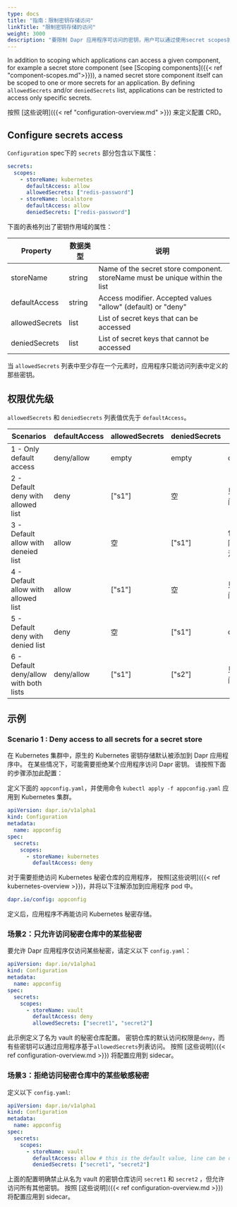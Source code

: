 ```yaml
---
type: docs
title: "指南：限制密钥存储访问"
linkTitle: "限制密钥存储的访问"
weight: 3000
description: "要限制 Dapr 应用程序可访问的密钥，用户可以通过使用secret scopes扩充现有的 CRD 来定义密钥作用域。"
---
```


In addition to scoping which applications can access a given component, for example a secret store component (see [Scoping components]({{< ref "component-scopes.md">}})), a named secret store component itself can be scoped to one or more secrets for an application. By defining `allowedSecrets` and/or `deniedSecrets` list, applications can be restricted to access only specific secrets.

按照 [这些说明]({{< ref "configuration-overview.md" >}}) 来定义配置 CRD。

## Configure secrets access

`Configuration` spec下的 `secrets` 部分包含以下属性：

```yml
secrets:
  scopes:
    - storeName: kubernetes
      defaultAccess: allow
      allowedSecrets: ["redis-password"]
    - storeName: localstore
      defaultAccess: allow
      deniedSecrets: ["redis-password"]
```

下面的表格列出了密钥作用域的属性：

| Property       | 数据类型   | 说明                                                                           |
| -------------- | ------ | ---------------------------------------------------------------------------- |
| storeName      | string | Name of the secret store component. storeName must be unique within the list |
| defaultAccess  | string | Access modifier. Accepted values "allow" (default) or "deny"                 |
| allowedSecrets | list   | List of secret keys that can be accessed                                     |
| deniedSecrets  | list   | List of secret keys that cannot be accessed                                  |

当 `allowedSecrets` 列表中至少存在一个元素时，应用程序只能访问列表中定义的那些密钥。

## 权限优先级

`allowedSecrets` 和 `deniedSecrets` 列表值优先于 `defaultAccess`。

| Scenarios                              | defaultAccess | allowedSecrets | deniedSecrets | 权限         |
| -------------------------------------- | ------------- | -------------- | ------------- | ---------- |
| 1 - Only default access                | deny/allow    | empty          | empty         | deny/allow |
| 2 - Default deny with allowed list     | deny          | ["s1"]         | 空             | 只能访问"s1"   |
| 3 - Default allow with deneied list    | allow         | 空              | ["s1"]        | 仅限"s1"无法访问 |
| 4 - Default allow with allowed list    | allow         | ["s1"]         | 空             | 只能访问"s1"   |
| 5 - Default deny with denied list      | deny          | 空              | ["s1"]        | deny       |
| 6 - Default deny/allow with both lists | deny/allow    | ["s1"]         | ["s2"]        | 只能访问"s1"   |

## 示例

### Scenario 1 : Deny access to all secrets for a secret store

在 Kubernetes 集群中，原生的 Kubernetes 密钥存储默认被添加到 Dapr 应用程序中。 在某些情况下，可能需要拒绝某个应用程序访问 Dapr 密钥。 请按照下面的步骤添加此配置：

定义下面的 `appconfig.yaml`，并使用命令 `kubectl apply -f appconfig.yaml` 应用到 Kubernetes 集群。

```yaml
apiVersion: dapr.io/v1alpha1
kind: Configuration
metadata:
  name: appconfig
spec:
  secrets:
    scopes:
      - storeName: kubernetes
        defaultAccess: deny
```

对于需要拒绝访问 Kubernetes 秘密仓库的应用程序， 按照[这些说明]({{< ref kubernetes-overview >}})，并将以下注解添加到应用程序 pod 中。

```yaml
dapr.io/config: appconfig
```

定义后，应用程序不再能访问 Kubernetes 秘密存储。

### 场景2：只允许访问秘密仓库中的某些秘密

要允许 Dapr 应用程序仅访问某些秘密，请定义以下 `config.yaml`：

```yaml
apiVersion: dapr.io/v1alpha1
kind: Configuration
metadata:
  name: appconfig
spec:
  secrets:
    scopes:
      - storeName: vault
        defaultAccess: deny
        allowedSecrets: ["secret1", "secret2"]
```

此示例定义了名为 vault 的秘密仓库配置。 密钥仓库的默认访问权限是`deny`，而有些密钥可以通过应用程序基于`allowedSecrets`列表访问。 按照 [这些说明]({{< ref configuration-overview.md >}}) 将配置应用到 sidecar。

### 场景3：拒绝访问秘密仓库中的某些敏感秘密

定义以下 `config.yaml`:

```yaml
apiVersion: dapr.io/v1alpha1
kind: Configuration
metadata:
  name: appconfig
spec:
  secrets:
    scopes:
      - storeName: vault
        defaultAccess: allow # this is the default value, line can be omitted
        deniedSecrets: ["secret1", "secret2"]
```

上面的配置明确禁止从名为 vault 的密钥仓库访问 `secret1` 和 `secret2` ，但允许访问所有其他密钥。 按照 [这些说明]({{< ref configuration-overview.md >}}) 将配置应用到 sidecar。

